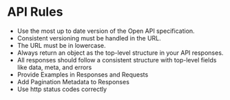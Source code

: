 # API Rules

- Use the most up to date version of the Open API specification.
- Consistent versioning must be handled in the URL.
- The URL must be in lowercase.
- Always return an object as the top-level structure in your API responses.
- All responses should follow a consistent structure with top-level fields like data, meta, and errors
- Provide Examples in Responses and Requests
- Add Pagination Metadata to Responses
- Use http status codes correctly